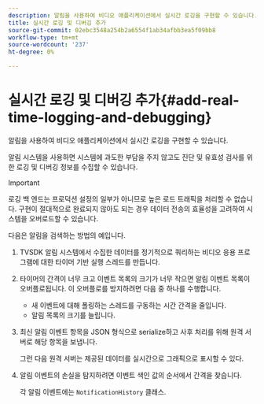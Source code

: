 ```yaml
---
description: 알림을 사용하여 비디오 애플리케이션에서 실시간 로깅을 구현할 수 있습니다.
title: 실시간 로깅 및 디버깅 추가
source-git-commit: 02ebc3548a254b2a6554f1ab34afbb3ea5f09bb8
workflow-type: tm+mt
source-wordcount: '237'
ht-degree: 0%

---
```


# 실시간 로깅 및 디버깅 추가{#add-real-time-logging-and-debugging}

알림을 사용하여 비디오 애플리케이션에서 실시간 로깅을 구현할 수 있습니다.

알림 시스템을 사용하면 시스템에 과도한 부담을 주지 않고도 진단 및 유효성 검사를 위한 로깅 및 디버깅 정보를 수집할 수 있습니다.

>[!IMPORTANT]
>
>로깅 백 엔드는 프로덕션 설정의 일부가 아니므로 높은 로드 트래픽을 처리할 수 없습니다. 구현이 절대적으로 완료되지 않아도 되는 경우 데이터 전송의 효율성을 고려하여 시스템을 오버로드할 수 있습니다.

다음은 알림을 검색하는 방법의 예입니다.

1. TVSDK 알림 시스템에서 수집한 데이터를 정기적으로 쿼리하는 비디오 응용 프로그램에 대한 타이머 기반 실행 스레드를 만듭니다.

1. 타이머의 간격이 너무 크고 이벤트 목록의 크기가 너무 작으면 알림 이벤트 목록이 오버플로됩니다. 이 오버플로를 방지하려면 다음 중 하나를 수행합니다.

   * 새 이벤트에 대해 폴링하는 스레드를 구동하는 시간 간격을 줄입니다.
   * 알림 목록의 크기를 늘립니다.

1. 최신 알림 이벤트 항목을 JSON 형식으로 serialize하고 사후 처리를 위해 원격 서버로 해당 항목을 보냅니다.

   그런 다음 원격 서버는 제공된 데이터를 실시간으로 그래픽으로 표시할 수 있다.
1. 알림 이벤트의 손실을 탐지하려면 이벤트 색인 값의 순서에서 간격을 찾습니다.

   각 알림 이벤트에는 `NotificationHistory` 클래스.
